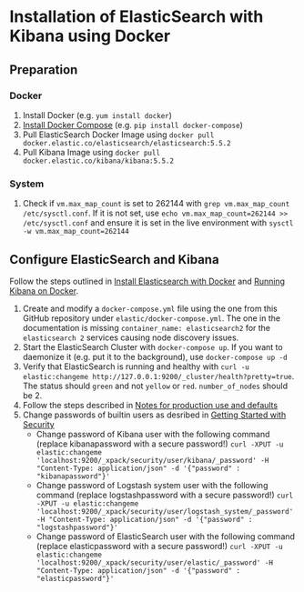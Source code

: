 # Installation of ElasticSearch with Kibana using Docker

## Preparation

### Docker

1. Install Docker (e.g. `yum install docker`)
2. [Install Docker Compose](https://docs.docker.com/compose/install/#install-compose) (e.g. `pip install docker-compose`)
3. Pull ElasticSearch Docker Image using `docker pull docker.elastic.co/elasticsearch/elasticsearch:5.5.2`
4. Pull Kibana Image using `docker pull docker.elastic.co/kibana/kibana:5.5.2`

### System

1. Check if `vm.max_map_count` is set to 262144 with `grep vm.max_map_count /etc/sysctl.conf`. If it is not set, use `echo vm.max_map_count=262144 >> /etc/sysctl.conf` and ensure it is set in the live environment with `sysctl -w vm.max_map_count=262144`


## Configure ElasticSearch and Kibana

Follow the steps outlined in [Install Elasticsearch with Docker](https://www.elastic.co/guide/en/elasticsearch/reference/5.5/docker.html#_security_note) and [Running Kibana on Docker](https://www.elastic.co/guide/en/kibana/5.5/docker.html).

1. Create and modify a `docker-compose.yml` file using the one from this GitHub repository under `elastic/docker-compose.yml`. The one in the documentation is missing `container_name: elasticsearch2` for the `elasticsearch 2` services causing node discovery issues.
2. Start the ElasticSearch Cluster with `docker-compose up`. If you want to daemonize it (e.g. put it to the background), use `docker-compose up -d`
3. Verify that ElasticSearch is running and healthy with `curl -u elastic:changeme http://127.0.0.1:9200/_cluster/health?pretty=true`. The status should `green` and not `yellow` or `red`. `number_of_nodes` should be 2.
4. Follow the steps described in [Notes for production use and defaults](https://www.elastic.co/guide/en/elasticsearch/reference/5.5/docker.html#_notes_for_production_use_and_defaults)
5. Change passwords of builtin users as desribed in [Getting Started with Security](https://www.elastic.co/guide/en/x-pack/5.5/security-getting-started.html)
    - Change password of Kibana user with the following command (replace kibanapassword with a secure password!) `curl -XPUT -u elastic:changeme 'localhost:9200/_xpack/security/user/kibana/_password' -H "Content-Type: application/json" -d '{"password" : "kibanapassword"}'`
    - Change password of Logstash system user with the following command (replace logstashpassword with a secure password!) `curl -XPUT -u elastic:changeme 'localhost:9200/_xpack/security/user/logstash_system/_password' -H "Content-Type: application/json" -d '{"password" : "logstashpassword"}'`
    - Change password of ElasticSearch user with the following command (replace elasticpassword with a secure password!) `curl -XPUT -u elastic:changeme 'localhost:9200/_xpack/security/user/elastic/_password' -H "Content-Type: application/json" -d '{"password" : "elasticpassword"}'`
